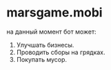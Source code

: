 # marsgame.mobi
на данный момент бот может:
1. Улучшать бизнесы.
3. Проводить сборы на грядках.
4. Покупать мусор.
